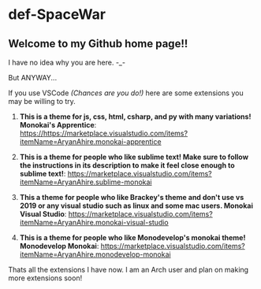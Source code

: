 # def-SpaceWar

## Welcome to my Github home page!!

I have no idea why you are here. -_-

But ANYWAY...

If you use VSCode _(Chances are you do!)_ here are some extensions you may be willing to try.

1. **This is a theme for js, css, html, csharp, and py with many variations! Monokai's Apprentice**: <a href="https://marketplace.visualstudio.com/items?itemName=AryanAhire.monokai-apprentice">https://https://marketplace.visualstudio.com/items?itemName=AryanAhire.monokai-apprentice</a>

2. **This is a theme for people who like sublime text! Make sure to follow the instructions in its description to make it feel close enough to sublime text!**: <a href="https://marketplace.visualstudio.com/items?itemName=AryanAhire.sublime-monokai">https://marketplace.visualstudio.com/items?itemName=AryanAhire.sublime-monokai</a>

3. **This a theme for people who like Brackey's theme and don't use vs 2019 or any visual studio such as linux and some mac users. Monokai Visual Studio**: <a href="https://marketplace.visualstudio.com/items?itemName=AryanAhire.monokai-visual-studio">https://marketplace.visualstudio.com/items?itemName=AryanAhire.monokai-visual-studio</a>

4. **This is a theme for people who like Monodevelop's monokai theme! Monodevelop Monokai**: <a href="https://marketplace.visualstudio.com/items?itemName=AryanAhire.monodevelop-monokai">https://marketplace.visualstudio.com/items?itemName=AryanAhire.monodevelop-monokai</a>

Thats all the extensions I have now. I am an Arch user and plan on making more extensions soon!
